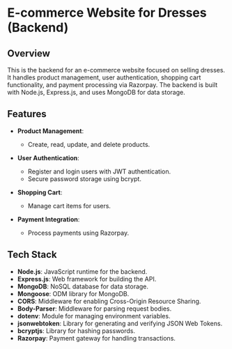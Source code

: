 # E-commerce Website for Dresses (Backend)

## Overview
This is the backend for an e-commerce website focused on selling dresses. It handles product management, user authentication, shopping cart functionality, and payment processing via Razorpay. The backend is built with Node.js, Express.js, and uses MongoDB for data storage.

## Features
- **Product Management**:
  - Create, read, update, and delete products.

- **User Authentication**:
  - Register and login users with JWT authentication.
  - Secure password storage using bcrypt.

- **Shopping Cart**:
  - Manage cart items for users.

- **Payment Integration**:
  - Process payments using Razorpay.

## Tech Stack
- **Node.js**: JavaScript runtime for the backend.
- **Express.js**: Web framework for building the API.
- **MongoDB**: NoSQL database for data storage.
- **Mongoose**: ODM library for MongoDB.
- **CORS**: Middleware for enabling Cross-Origin Resource Sharing.
- **Body-Parser**: Middleware for parsing request bodies.
- **dotenv**: Module for managing environment variables.
- **jsonwebtoken**: Library for generating and verifying JSON Web Tokens.
- **bcryptjs**: Library for hashing passwords.
- **Razorpay**: Payment gateway for handling transactions.